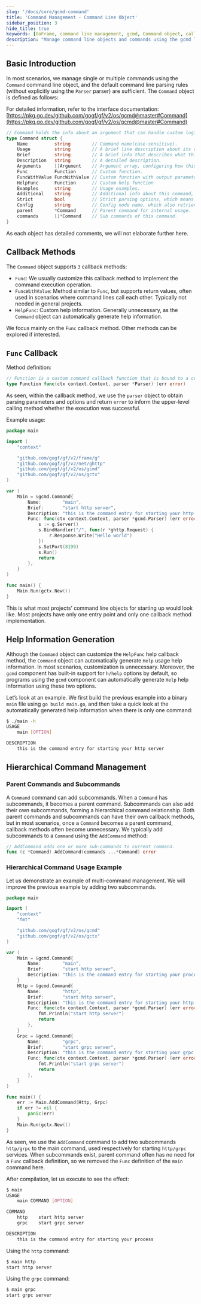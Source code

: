 ```yaml
---
slug: '/docs/core/gcmd-command'
title: 'Command Management - Command Line Object'
sidebar_position: 3
hide_title: true
keywords: [GoFrame, command line management, gcmd, Command object, callback methods, Parser parsing, start command, hierarchical command, subcommand, help information]
description: "Manage command line objects and commands using the gcmd library in the GoFrame framework, covering the definition of Command object, the use of callback methods, and hierarchical management of commands. It also provides examples of starting HTTP and gRPC services via command line within the GoFrame framework, demonstrating how to add subcommands to commands and automatically generate help information."
---
```


## Basic Introduction

In most scenarios, we manage single or multiple commands using the `Command` command line object, and the default command line parsing rules (without explicitly using the `Parser` parser) are sufficient. The `Command` object is defined as follows:

For detailed information, refer to the interface documentation: [https://pkg.go.dev/github.com/gogf/gf/v2/os/gcmd@master#Command](https://pkg.go.dev/github.com/gogf/gf/v2/os/gcmd@master#Command)

```go
// Command holds the info about an argument that can handle custom logic.
type Command struct {
    Name          string        // Command name(case-sensitive).
    Usage         string        // A brief line description about its usage, eg: gf build main.go [OPTION]
    Brief         string        // A brief info that describes what this command will do.
    Description   string        // A detailed description.
    Arguments     []Argument    // Argument array, configuring how this command act.
    Func          Function      // Custom function.
    FuncWithValue FuncWithValue // Custom function with output parameters that can interact with command caller.
    HelpFunc      Function      // Custom help function
    Examples      string        // Usage examples.
    Additional    string        // Additional info about this command, which will be appended to the end of help info.
    Strict        bool          // Strict parsing options, which means it returns error if invalid option given.
    Config        string        // Config node name, which also retrieves the values from config component along with command line.
    parent        *Command      // Parent command for internal usage.
    commands      []*Command    // Sub commands of this command.
}
```

As each object has detailed comments, we will not elaborate further here.

## Callback Methods

The `Command` object supports `3` callback methods:

- `Func`: We usually customize this callback method to implement the command execution operation.
- `FuncWithValue`: Method similar to `Func`, but supports return values, often used in scenarios where command lines call each other. Typically not needed in general projects.
- `HelpFunc`: Custom help information. Generally unnecessary, as the `Command` object can automatically generate help information.

We focus mainly on the `Func` callback method. Other methods can be explored if interested.

## `Func` Callback

Method definition:

```go
// Function is a custom command callback function that is bound to a certain argument.
type Function func(ctx context.Context, parser *Parser) (err error)
```

As seen, within the callback method, we use the `parser` object to obtain parsing parameters and options and return `error` to inform the upper-level calling method whether the execution was successful.

Example usage:

```go
package main

import (
    "context"

    "github.com/gogf/gf/v2/frame/g"
    "github.com/gogf/gf/v2/net/ghttp"
    "github.com/gogf/gf/v2/os/gcmd"
    "github.com/gogf/gf/v2/os/gctx"
)

var (
    Main = &gcmd.Command{
        Name:        "main",
        Brief:       "start http server",
        Description: "this is the command entry for starting your http server",
        Func: func(ctx context.Context, parser *gcmd.Parser) (err error) {
            s := g.Server()
            s.BindHandler("/", func(r *ghttp.Request) {
                r.Response.Write("Hello world")
            })
            s.SetPort(8199)
            s.Run()
            return
        },
    }
)

func main() {
    Main.Run(gctx.New())
}
```

This is what most projects’ command line objects for starting up would look like. Most projects have only one entry point and only one callback method implementation.

## Help Information Generation

Although the `Command` object can customize the `HelpFunc` help callback method, the `Command` object can automatically generate `Help` usage help information. In most scenarios, customization is unnecessary. Moreover, the `gcmd` component has built-in support for `h/help` options by default, so programs using the `gcmd` component can automatically generate `Help` help information using these two options.

Let’s look at an example. We first build the previous example into a binary `main` file using `go build main.go`, and then take a quick look at the automatically generated help information when there is only one command:

```bash
$ ./main -h
USAGE
    main [OPTION]

DESCRIPTION
    this is the command entry for starting your http server
```

## Hierarchical Command Management

### Parent Commands and Subcommands

A `Command` command can add subcommands. When a `Command` has subcommands, it becomes a parent command. Subcommands can also add their own subcommands, forming a hierarchical command relationship. Both parent commands and subcommands can have their own callback methods, but in most scenarios, once a `Command` becomes a parent command, callback methods often become unnecessary. We typically add subcommands to a `Command` using the `AddCommand` method:

```go
// AddCommand adds one or more sub-commands to current command.
func (c *Command) AddCommand(commands ...*Command) error
```

### Hierarchical Command Usage Example

Let us demonstrate an example of multi-command management. We will improve the previous example by adding two subcommands.

```go
package main

import (
    "context"
    "fmt"

    "github.com/gogf/gf/v2/os/gcmd"
    "github.com/gogf/gf/v2/os/gctx"
)

var (
    Main = &gcmd.Command{
        Name:        "main",
        Brief:       "start http server",
        Description: "this is the command entry for starting your process",
    }
    Http = &gcmd.Command{
        Name:        "http",
        Brief:       "start http server",
        Description: "this is the command entry for starting your http server",
        Func: func(ctx context.Context, parser *gcmd.Parser) (err error) {
            fmt.Println("start http server")
            return
        },
    }
    Grpc = &gcmd.Command{
        Name:        "grpc",
        Brief:       "start grpc server",
        Description: "this is the command entry for starting your grpc server",
        Func: func(ctx context.Context, parser *gcmd.Parser) (err error) {
            fmt.Println("start grpc server")
            return
        },
    }
)

func main() {
    err := Main.AddCommand(Http, Grpc)
    if err != nil {
        panic(err)
    }
    Main.Run(gctx.New())
}
```

As seen, we use the `AddCommand` command to add two subcommands `http/grpc` to the main command, used respectively for starting `http/grpc` services. When subcommands exist, parent command often has no need for a `Func` callback definition, so we removed the `Func` definition of the `main` command here.

After compilation, let us execute to see the effect:

```bash
$ main
USAGE
    main COMMAND [OPTION]

COMMAND
    http    start http server
    grpc    start grpc server

DESCRIPTION
    this is the command entry for starting your process
```

Using the `http` command:

```bash
$ main http
start http server
```

Using the `grpc` command:

```bash
$ main grpc
start grpc server
```